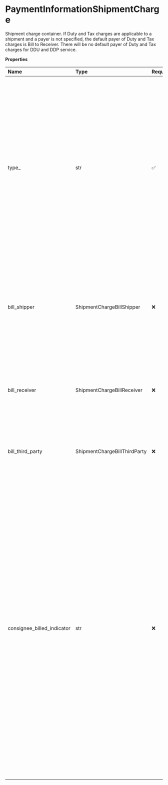 # PaymentInformationShipmentCharge

Shipment charge container. If Duty and Tax charges are applicable to a shipment and a payer is not specified, the default payer of Duty and Tax charges is Bill to Receiver. There will be no default payer of Duty and Tax charges for DDU and DDP service.

**Properties**

| Name                       | Type                         | Required | Description                                                                                                                                                                                                                                                                                                                                                                                                                                                                                                                                                                                                                                                                                                                                                                                                                                                                                                                                                                                                                                                                                                                                                                                                          |
| :------------------------- | :--------------------------- | :------- | :------------------------------------------------------------------------------------------------------------------------------------------------------------------------------------------------------------------------------------------------------------------------------------------------------------------------------------------------------------------------------------------------------------------------------------------------------------------------------------------------------------------------------------------------------------------------------------------------------------------------------------------------------------------------------------------------------------------------------------------------------------------------------------------------------------------------------------------------------------------------------------------------------------------------------------------------------------------------------------------------------------------------------------------------------------------------------------------------------------------------------------------------------------------------------------------------------------------- |
| type\_                     | str                          | ✅       | Valid values: 01 = Transportation 02 = Duties and Taxes 03 = Broker of Choice A shipment charge type of 01 = Transportation is required. A shipment charge type of 02 = Duties and Taxes is not required; however, this charge type is invalid for Qualified Domestic Shipments. A Qualified Domestic Shipment is any shipment in which one of the following applies: 1) The origin and destination country or territory is the same. 2) US to PR shipment. 3) PR to US shipment. 4) The origin and destination country or territory are both European Union countries or territories and the GoodsNotInFreeCirculation indicator is not present. 5) The origin and destination IATA code is the same. 03 = Broker of Choice                                                                                                                                                                                                                                                                                                                                                                                                                                                                                         |
| bill_shipper               | ShipmentChargeBillShipper    | ❌       | Container for the BillShipper billing option. The three payment methods that are available for the Bill Shipper billing option are alternate payment method, account number or credit card. This element or its sibling element, BillReceiver, BillThirdParty or ConsigneeBilledIndicator, must be present but no more than one can be present.                                                                                                                                                                                                                                                                                                                                                                                                                                                                                                                                                                                                                                                                                                                                                                                                                                                                      |
| bill_receiver              | ShipmentChargeBillReceiver   | ❌       | Container for the BillReceiver billing option. This element or its sibling element, BillShipper, BillThirdParty or Consignee Billed, must be present but no more than one can be present. For a return shipment, Bill Receiver is invalid for Transportation charges.                                                                                                                                                                                                                                                                                                                                                                                                                                                                                                                                                                                                                                                                                                                                                                                                                                                                                                                                                |
| bill_third_party           | ShipmentChargeBillThirdParty | ❌       | Container for the third party billing option. This element or its sibling element, BillShipper, BillReceiver or Consignee Billed, must be present but no more than one can be present.                                                                                                                                                                                                                                                                                                                                                                                                                                                                                                                                                                                                                                                                                                                                                                                                                                                                                                                                                                                                                               |
| consignee_billed_indicator | str                          | ❌       | Consignee Billing payment option indicator. The presence indicates consignee billing option is selected. The absence indicates one of the other payment options is selected. This is an empty tag, any value inside is ignored. This element or its sibling element, BillShipper, BillReceiver or BillThirdParty, must be present but no more than one can be present. This billing option is valid for a shipment charge type of Transportation only. Only applies to US/PR and PR/US shipment origins and destination. This payment method allows you to bill the charges for a specified shipment to a consignee who has agreed to pay the charges. All shipping charges are billed to the consignees UPS account number including the following accessorials: Additional Handling, Delivery Area Surcharges, Delivery Change Requests, Early AM Premium, Early AM Out of Territory, Fuel Surcharge, Hazardous Material Surcharges, Large Package Surcharge, Over Max Limits, and Saturday Delivery. Declared Value, Delivery Confirmation, On Call Pickup, Remote Area Surcharge, Saturday Pickup of Delivery fees are not passed to the consignee. These charges are billed to the shippers UPS account number. |

<!-- This file was generated by liblab | https://liblab.com/ -->
